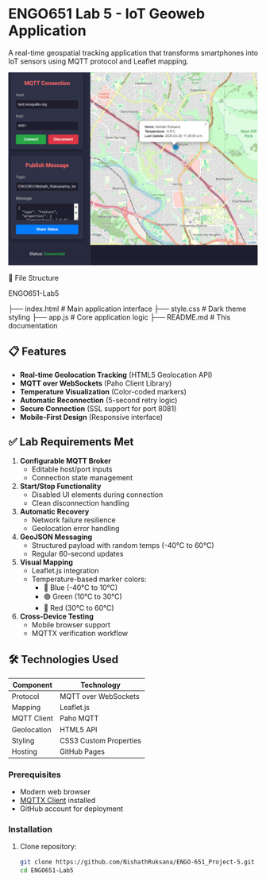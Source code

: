 # ENGO651 Lab 5 - IoT Geoweb Application


A real-time geospatial tracking application that transforms smartphones into IoT sensors using MQTT protocol and Leaflet mapping.

![App Screenshot](./image.png)

📂 File Structure

ENGO651-Lab5

├── index.html          # Main application interface
├── style.css           # Dark theme styling
├── app.js              # Core application logic
├── README.md           # This documentation


## 📋 Features

- **Real-time Geolocation Tracking** (HTML5 Geolocation API)
- **MQTT over WebSockets** (Paho Client Library)
- **Temperature Visualization** (Color-coded markers)
- **Automatic Reconnection** (5-second retry logic)
- **Secure Connection** (SSL support for port 8081)
- **Mobile-First Design** (Responsive interface)

## ✅ Lab Requirements Met

1. **Configurable MQTT Broker**  
   - Editable host/port inputs
   - Connection state management
2. **Start/Stop Functionality**  
   - Disabled UI elements during connection
   - Clean disconnection handling
3. **Automatic Recovery**  
   - Network failure resilience
   - Geolocation error handling
4. **GeoJSON Messaging**  
   - Structured payload with random temps (-40°C to 60°C)
   - Regular 60-second updates
5. **Visual Mapping**  
   - Leaflet.js integration
   - Temperature-based marker colors:
     - 🔵 Blue (-40°C to 10°C)
     - 🟢 Green (10°C to 30°C)
     - 🔴 Red (30°C to 60°C)
6. **Cross-Device Testing**  
   - Mobile browser support
   - MQTTX verification workflow

## 🛠️ Technologies Used

| Component          | Technology                 |
|--------------------|----------------------------|
| Protocol           | MQTT over WebSockets       |
| Mapping            | Leaflet.js                 |
| MQTT Client        | Paho MQTT                  |
| Geolocation        | HTML5 API                  |
| Styling            | CSS3 Custom Properties     |
| Hosting            | GitHub Pages               |


### Prerequisites
- Modern web browser 
- [MQTTX Client](https://mqttx.app/) installed
- GitHub account for deployment

### Installation
1. Clone repository:
   ```bash
   git clone https://github.com/NishathRuksana/ENGO-651_Project-5.git
   cd ENGO651-Lab5